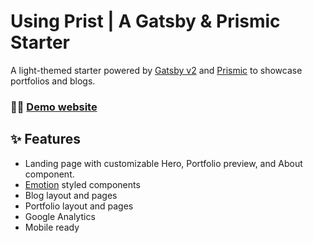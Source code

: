 # Using Prist | A Gatsby & Prismic Starter

A light-themed starter powered by [Gatsby v2](https://www.gatsbyjs.org) and [Prismic](https://prismic.io/) to showcase portfolios and blogs.

### 👩‍💻 [Demo website](http://prist.marguerite.io)

## ✨ Features

- Landing page with customizable Hero, Portfolio preview, and About component.
- [Emotion](https://emotion.sh/docs/styled) styled components
- Blog layout and pages
- Portfolio layout and pages
- Google Analytics
- Mobile ready
